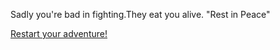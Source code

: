 Sadly you're bad in fighting.They eat you alive. "Rest in Peace"

[Restart your adventure!](../begin.md)